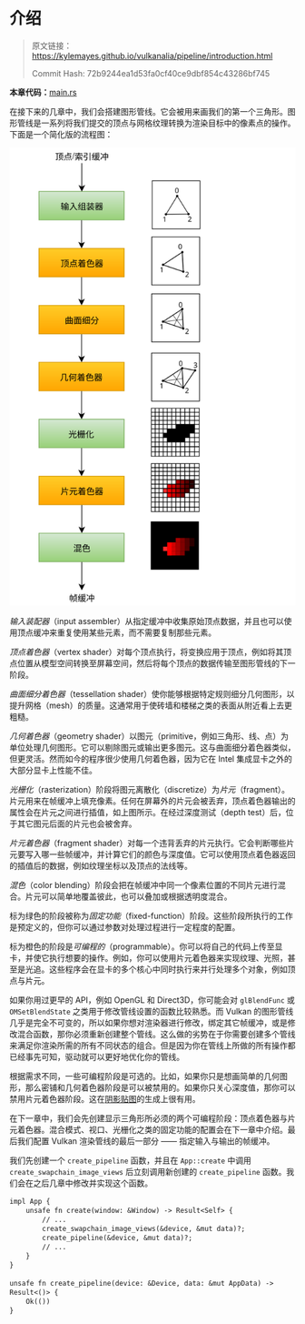 # 介绍

> 原文链接：<https://kylemayes.github.io/vulkanalia/pipeline/introduction.html>
>
> Commit Hash: 72b9244ea1d53fa0cf40ce9dbf854c43286bf745

**本章代码：**[main.rs](https://github.com/KyleMayes/vulkanalia/tree/master/tutorial/src/08_graphics_pipeline.rs)

在接下来的几章中，我们会搭建图形管线。它会被用来画我们的第一个三角形。图形管线是一系列将我们提交的顶点与网格纹理转换为渲染目标中的像素点的操作。下面是一个简化版的流程图：

![](../images/vulkan_simplified_pipeline.svg)

*输入装配器*（input assembler）从指定缓冲中收集原始顶点数据，并且也可以使用顶点缓冲来重复使用某些元素，而不需要复制那些元素。

*顶点着色器*（vertex shader）对每个顶点执行，将变换应用于顶点，例如将其顶点位置从模型空间转换至屏幕空间，然后将每个顶点的数据传输至图形管线的下一阶段。

*曲面细分着色器*（tessellation shader）使你能够根据特定规则细分几何图形，以提升网格（mesh）的质量。这通常用于使砖墙和楼梯之类的表面从附近看上去更粗糙。

*几何着色器*（geometry shader）以图元（primitive，例如三角形、线、点）为单位处理几何图形。它可以剔除图元或输出更多图元。这与曲面细分着色器类似，但更灵活。然而如今的程序很少使用几何着色器，因为它在 Intel 集成显卡之外的大部分显卡上性能不佳。

*光栅化*（rasterization）阶段将图元离散化（discretize）为*片元*（fragment）。片元用来在帧缓冲上填充像素。任何在屏幕外的片元会被丢弃，顶点着色器输出的属性会在片元之间进行插值，如上图所示。在经过深度测试（depth test）后，位于其它图元后面的片元也会被舍弃。

*片元着色器*（fragment shader）对每一个违背丢弃的片元执行。它会判断哪些片元要写入哪一些帧缓冲，并计算它们的颜色与深度值。它可以使用顶点着色器返回的插值后的数据，例如纹理坐标以及顶点的法线等。

*混色*（color blending）阶段会把在帧缓冲中同一个像素位置的不同片元进行混合。片元可以简单地覆盖彼此，也可以叠加或根据透明度混合。

标为绿色的阶段被称为*固定功能*（fixed-function）阶段。这些阶段所执行的工作是预定义的，但你可以通过参数对处理过程进行一定程度的配置。

标为橙色的阶段是*可编程的*（programmable）。你可以将自己的代码上传至显卡，并使它执行想要的操作。例如，你可以使用片元着色器来实现纹理、光照，甚至是光追。这些程序会在显卡的多个核心中同时执行来并行处理多个对象，例如顶点与片元。

如果你用过更早的 API，例如 OpenGL 和 Direct3D，你可能会对 `glBlendFunc` 或 `OMSetBlendState` 之类用于修改管线设置的函数比较熟悉。而 Vulkan 的图形管线几乎是完全不可变的，所以如果你想对渲染器进行修改，绑定其它帧缓冲，或是修改混合函数，那你必须重新创建整个管线。这么做的劣势在于你需要创建多个管线来满足你渲染所需的所有不同状态的组合。但是因为你在管线上所做的所有操作都已经事先可知，驱动就可以更好地优化你的管线。

根据需求不同，一些可编程阶段是可选的。比如，如果你只是想画简单的几何图形，那么密铺和几何着色器阶段是可以被禁用的。如果你只关心深度值，那你可以禁用片元着色器阶段。这在[阴影贴图](https://en.wikipedia.org/wiki/Shadow_mapping)的生成上很有用。

在下一章中，我们会先创建显示三角形所必须的两个可编程阶段：顶点着色器与片元着色器。混合模式、视口、光栅化之类的固定功能的配置会在下一章中介绍。最后我们配置 Vulkan 渲染管线的最后一部分 —— 指定输入与输出的帧缓冲。

我们先创建一个 `create_pipeline` 函数，并且在 `App::create` 中调用 `create_swapchain_image_views` 后立刻调用新创建的 `create_pipeline` 函数。我们会在之后几章中修改并实现这个函数。

```rust,noplaypen
impl App {
    unsafe fn create(window: &Window) -> Result<Self> {
        // ...
        create_swapchain_image_views(&device, &mut data)?;
        create_pipeline(&device, &mut data)?;
        // ...
    }
}

unsafe fn create_pipeline(device: &Device, data: &mut AppData) -> Result<()> {
    Ok(())
}
```
